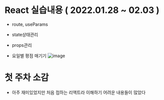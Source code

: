 # React 실습내용 ( 2022.01.28 ~ 02.03 )

- route, useParams
- state상태관리
- props관리


- 요일별 평점 매기기 
![image](https://user-images.githubusercontent.com/85012454/155485367-0b66e2cc-16c9-4351-9b33-326a5097a9b0.png)



# 첫 주차 소감
- 아주 재미있었지만 처음 접하는 리액트라 이해하기 어려운 내용들이 많았다


